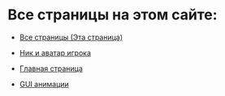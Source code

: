 # Все страницы на этом сайте:

- [Все страницы (Эта страница)](/sitepages)

- [Ник и аватар игрока](/luarbxstudio/nicknameandavatar)

- [Главная страница](/)

- [GUI анимации](/luarbxstudio/guianims)
